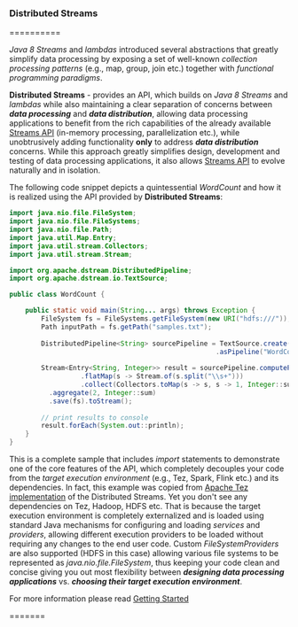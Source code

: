 ### Distributed Streams
==========

_Java 8 Streams_ and _lambdas_ introduced several abstractions that greatly simplify data processing by exposing a set of well-known _collection 
processing patterns_ (e.g., map, group, join etc.) together with _functional programming paradigms_. 

**Distributed Streams** - provides an API, which builds on _Java 8 Streams_ and _lambdas_ while also maintaining a clear separation of concerns between _**data processing**_
and _**data distribution**_, allowing data processing applications to benefit from the rich capabilities of the already available 
[Streams API](http://docs.oracle.com/javase/8/docs/api/java/util/stream/package-summary.html) (in-memory processing, parallelization etc.), while 
unobtrusively adding functionality **only** to address _**data distribution**_ concerns. While this approach greatly simplifies design, 
development and testing of data processing applications, it also allows [Streams API](http://docs.oracle.com/javase/8/docs/api/java/util/stream/package-summary.html)
to evolve naturally and in isolation.

The following code snippet depicts a quintessential _WordCount_ and how it is realized using the API provided by **Distributed Streams**:

```java
import java.nio.file.FileSystem;
import java.nio.file.FileSystems;
import java.nio.file.Path;
import java.util.Map.Entry;
import java.util.stream.Collectors;
import java.util.stream.Stream;

import org.apache.dstream.DistributedPipeline;
import org.apache.dstream.io.TextSource;

public class WordCount {

	public static void main(String... args) throws Exception {
		FileSystem fs = FileSystems.getFileSystem(new URI("hdfs:///"));
		Path inputPath = fs.getPath("samples.txt");
		
		DistributedPipeline<String> sourcePipeline = TextSource.create(inputPath)
													.asPipeline("WordCount");
		
		Stream<Entry<String, Integer>> result = sourcePipeline.computePairs(stream -> stream
				  .flatMap(s -> Stream.of(s.split("\\s+")))
				  .collect(Collectors.toMap(s -> s, s -> 1, Integer::sum)))
		  .aggregate(2, Integer::sum)
		  .save(fs).toStream();
		
		// print results to console
		result.forEach(System.out::println);
	}
}
```
This is a complete sample that includes _import_ statements to demonstrate one of the core features of the API, which completely decouples your code from the _target execution environment_ 
(e.g., Tez, Spark, Flink etc.) and its dependencies. In fact, this example was copied from [Apache Tez implementation](https://github.com/hortonworks/dstream-tez/) of the Distributed Streams. 
Yet you don't see any dependencies on Tez, Hadoop, HDFS etc. That is because the target execution environment is completely externalized and is loaded using standard Java mechanisms for configuring and loading _services_ and _providers_, allowing different execution providers to be loaded without requiring any changes to the end user code. Custom _FileSystemProviders_ are also supported 
(HDFS in this case) allowing various file systems to be represented as _java.nio.file.FileSystem_, thus keeping your code clean and concise giving you out most flexibility between _**designing data processing applications**_ vs. _**choosing their target execution environment**_.  

For more information please read [Getting Started](Getting_Started)

=======

